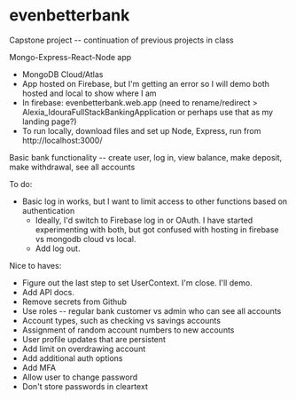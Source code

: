 # evenbetterbank

Capstone project -- continuation of previous projects in class

Mongo-Express-React-Node app 
* MongoDB Cloud/Atlas
* App hosted on Firebase, but I'm getting an error so I will demo both hosted and local to show where I am
* In firebase: evenbetterbank.web.app (need to rename/redirect > Alexia_IdouraFullStackBankingApplication or perhaps use that as my landing page?)
* To run locally, download files and set up Node, Express, run from http://localhost:3000/

Basic bank functionality -- create user, log in, view balance, make deposit, make withdrawal, see all accounts 

To do:
* Basic log in works, but I want to limit access to other functions based on authentication
  * Ideally, I'd switch to Firebase log in or OAuth. I have started experimenting with both, but got confused with hosting in firebase vs mongodb cloud vs local.
  * Add log out.

Nice to haves:
* Figure out the last step to set UserContext. I'm close. I'll demo. 
* Add API docs.
* Remove secrets from Github
* Use roles -- regular bank customer vs admin who can see all accounts
* Account types, such as checking vs savings accounts
* Assignment of random account numbers to new accounts
* User profile updates that are persistent
* Add limit on overdrawing account
* Add additional auth options
* Add MFA
* Allow user to change password
* Don't store passwords in cleartext 
